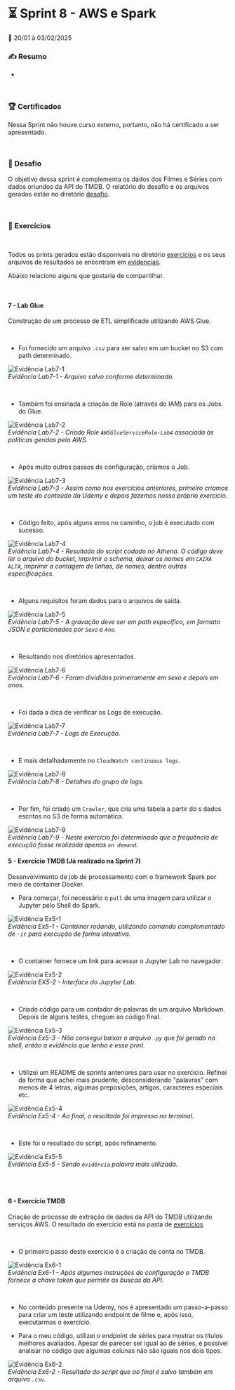 # :hourglass_flowing_sand: Sprint 8 - AWS e Spark
:calendar: 20/01 à 03/02/2025


### :writing_hand: Resumo

- 


<br>

### :trophy: Certificados

Nessa Sprint não houve curso externo, portanto, não há certificado a ser apresentado.

<br>

### :jigsaw: Desafio

 O objetivo dessa sprint é complementa os dados dos Filmes e Séries com dados oriundos da API do TMDB.
 O relatório do desafio e os arquivos gerados estão no diretório [desafio](./desafio/README.md).

<br>

### :brain: Exercícios

<br>

Todos os prints gerados estão disponíveis no diretório [exercicios](./exercicios/) e os seus arquivos de resultados se encontram em [evidencias](./evidencias/evid_exercicios/).

Abaixo relaciono alguns que gostaria de compartilhar.

<br>

#### 7 - Lab Glue

Construção de um processo de ETL simplificado utilizando AWS Glue.

<br>

* Foi fornecido um arquivo ``.csv`` para ser salvo em um bucket no S3 com path determinado.                         

![Evidência Lab7-1](./evidencias/evid_exercicios/7_Lab_AWS_Glue/1.jpg)              
_*Evidência Lab7-1 - Arquivo salvo conforme determinado.*_

<br>

* Também foi ensinada a criação de Role (através do IAM) para os Jobs do Glue.                         

![Evidência Lab7-2](./evidencias/evid_exercicios/7_Lab_AWS_Glue/2.jpg)              
_*Evidência Lab7-2 - Criado Role ``AWSGlueServiceRole-Lab4`` associada às políticas geridas pela AWS.*_

<br>

* Após muito outros passos de configuração, criamos o Job.                         

![Evidência Lab7-3](./evidencias/evid_exercicios/7_Lab_AWS_Glue/3.jpg)              
_*Evidência Lab7-3 - Assim como nos exercícios anteriores, primeiro criamos um teste do conteúdo da Udemy e depois fazemos nosso próprio exercício.*_

<br>

* Código feito, após alguns erros no caminho, o job é executado com sucesso.                         

![Evidência Lab7-4](./evidencias/evid_exercicios/7_Lab_AWS_Glue/4.jpg)              
_*Evidência Lab7-4 - Resultado do script codado no Athena. O código deve ler o arquivo do bucket, imprimir o schema, deixar os nomes em ``CAIXA ALTA``, imprimir a contagem de linhas, de nomes, dentre outras especificações.*_

<br>

* Alguns requisitos foram dados para o arquivos de saída.                         

![Evidência Lab7-5](./evidencias/evid_exercicios/7_Lab_AWS_Glue/5.jpg)              
_*Evidência Lab7-5 - A gravação deve ser em path específico, em formato JSON e particionados por ``Sexo`` e ``Ano``.*_

<br>

* Resultando nos diretórios apresentados.                         

![Evidência Lab7-6](./evidencias/evid_exercicios/7_Lab_AWS_Glue/6.jpg)              
_*Evidência Lab7-6 - Foram divididos primeiramente em sexo e depois em anos.*_

<br>

* Foi dada a dica de verificar os Logs de execução.                         

![Evidência Lab7-7](./evidencias/evid_exercicios/7_Lab_AWS_Glue/7.jpg)              
_*Evidência Lab7-7 - Logs de Execução.*_

<br>

* E mais detalhadamente no ``CloudWatch continuous logs``.                         

![Evidência Lab7-8](./evidencias/evid_exercicios/7_Lab_AWS_Glue/8.jpg)              
_*Evidência Lab7-8 - Detalhes do grupo de logs.*_

<br>

* Por fim, foi criado um ``Crawler``, que cria uma tabela a partir do s dados escritos no S3 de forma automática.                         

![Evidência Lab7-9](./evidencias/evid_exercicios/7_Lab_AWS_Glue/9.jpg)              
_*Evidência Lab7-9 - Neste exercício foi determinado que a frequência de execução fosse realizada apenas ``on demand``.*_

#### 5 - Exercício TMDB (Já realizado na Sprint 7)

Desenvolvimento de job de processamento com o framework Spark por meio de container Docker.


* Para começar, foi necessário o ``pull`` de uma imagem para utilizar o Jupyter pelo Shell do Spark.                          

![Evidência Ex5-1](./evidencias/evid_exercicios/5_Ex_Apache_Spark/1.jpg)              
_*Evidência Ex5-1 - Container rodando, utilizando comando complementado de ``-it`` para execução de forma interativa.*_

<br>


* O container fornece um link para acessar o Jupyter Lab no navegador.              

![Evidência Ex5-2](./evidencias/evid_exercicios/5_Ex_Apache_Spark/2.jpg)              
_*Evidência EX5-2 - Interface do Jupyter Lab.*_

<br>

* Criado código para um contador de palavras de um arquivo Markdown. Depois de alguns testes, cheguei ao código final.          

![Evidência Ex5-3](./evidencias/evid_exercicios/5_Ex_Apache_Spark/3.jpg)              
_*Evidência Ex5-3 - Não consegui baixar o arquivo ``.py`` que foi gerado no shell, então a evidência que tenho é esse print.*_

<br>

* Utilizei um README de sprints anteriores para usar no exercício. Refinei da forma que achei mais prudente, desconsiderando "palavras" com menos de 4 letras, algumas preposições, artigos, caracteres especiais etc.                         

![Evidência Ex5-4](./evidencias/evid_exercicios/5_Ex_Apache_Spark/4.jpg)              
_*Evidência Ex5-4 - Ao final, o resultado foi impresso no terminal.*_

<br>

* Este foi o resultado do script, após refinamento.                             

![Evidência Ex5-5](./evidencias/evid_exercicios/5_Ex_Apache_Spark/5.jpg)              
_*Evidência Ex5-5 - Sendo ``evidência`` palavra mais utilizada.*_

<br><br>

#### 6 - Exercício TMDB

Criação de processo de extração de dados da API do TMDB utilizando serviços AWS. O resultado do exercício está na pasta de [exercícios](./exercicios/)


<br>

* O primeiro passo deste exercício é a criação de conta no TMDB.                         

![Evidência Ex6-1](./evidencias/evid_exercicios/6_Ex_TMDB/1.jpg)              
_*Evidência Ex6-1 - Após algumas instruções de configuração o TMDB fornece a chave token que permite as buscas da API.*_

<br>

* No conteúdo presente na Udemy, nos é apresentado um passo-a-passo para criar um teste utilizando endpoint de filme e, após isso, executarmos o exercício.                         

* Para o meu código, utilizei o endpoint de séries para mostrar os títulos melhores avaliados. Apesar de parecer ser igual ao de séries, é possível analisar no código que algumas colunas não são iguais nos dois tipos.

![Evidência Ex6-2](./evidencias/evid_exercicios/6_Ex_TMDB/2.jpg)              
_*Evidência Ex6-2 - Resultado do script que ao final é salvo também em arquivo ``.csv``.*_


<br><br>

